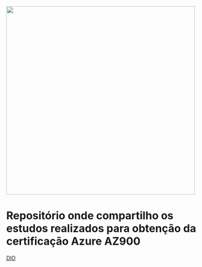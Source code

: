 <img src="https://github.com/user-attachments/assets/c20d9362-8796-4c89-814d-0590bcf841fd" width=500px>


# Repositório onde compartilho os estudos realizados para obtenção da certificação Azure AZ900


[DIO](https://www.dio.me/)